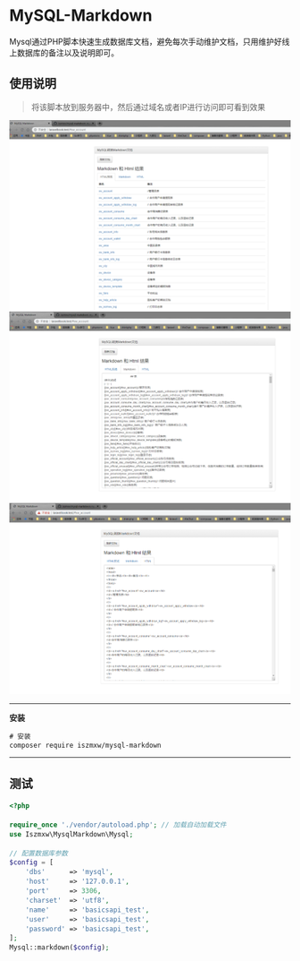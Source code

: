 # MySQL-Markdown

Mysql通过PHP脚本快速生成数据库文档，避免每次手动维护文档，只用维护好线上数据库的备注以及说明即可。

## 使用说明

> 将该脚本放到服务器中，然后通过域名或者IP进行访问即可看到效果

![效果图](/static/1.png)
![效果图](/static/2.png)
![效果图](/static/3.png)

---

**安装**

```shell script
# 安装
composer require iszmxw/mysql-markdown
```
---

## 测试

```php
<?php

require_once './vendor/autoload.php'; // 加载自动加载文件
use Iszmxw\MysqlMarkdown\Mysql;

// 配置数据库参数
$config = [
    'dbs'      => 'mysql',
    'host'     => '127.0.0.1',
    'port'     => 3306,
    'charset'  => 'utf8',
    'name'     => 'basicsapi_test',
    'user'     => 'basicsapi_test',
    'password' => 'basicsapi_test',
];
Mysql::markdown($config);
```
